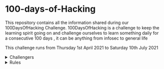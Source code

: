 <!-- @format -->

# 100-days-of-Hacking

This repository contains all the information shared during our 100DaysOfHacking Challenge. 100DaysOfHacking is a challenge to keep the learning spirit going on and challenge ourselves to learn something daily for a consecutive 100 days , it can be anything from infosec to general life

This challenge runs from Thursday 1st April 2021 to Saturday 10th July 2021

 <details>
  <summary>Challengers</summary>
  
## Challengers

- [Aries](./Aries)
- [3ll_3ll](./3ll_3ll)

- [BADboy17](./BADboy17)

- [BryanTmungai](./BryanTmungai)

- [boynamedboy](./boynamedboy)

- [Chep](./Chep)

- [CyberRat](./CyberRat)

- [Chal13W1zz](./Chal13W1zz)

- [Darksoul](./Darksoul)

- [Fraize](./Fraize) - Web

- [Guest Ostrich](./Guest_Ostrich)

- [Indura](./Indura)

- [Kahure](./kahure)

- [KevinMugo](./KevinMugo)

- [Koimet](./k0imet) - Web

- [Lynne](./Lynne)

- [Muchi](./Muchi)

- [Muzec](./Muzec)

- [Malw0re](./Malw0re)

- [Mystickev](./mystickev)

- [Rudefish](./rudefish)

- [Saudi](./saudi)

- [Singucci](./Singucci)

- [shellradi](./shellradi)

- [shellawk](./shellawk)

- [th3_gr00t](./th3_gr00t) - Mobile

</details>

<details>
  <summary>Rules</summary>

## Rules

-
-

</details>
